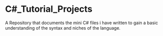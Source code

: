 # C#_Tutorial_Projects
A Repository that documents the mini C# files i have written to gain a basic understanding of the syntax and niches of the language.
